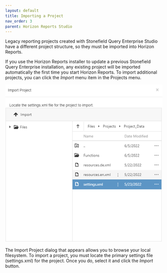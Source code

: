 ```yaml
---
layout: default
title: Importing a Project
nav_order: 3
parent: Horizon Reports Studio
---
```


Legacy reporting projects created with Stonefield Query Enterprise Studio have a different project structure, so they must be imported into Horizon Reports. 

If you use the Horizon Reports installer to update a previous Stonefield Query Enterprise installation, any existing project will be imported automatically the first time you start Horizon Reports. To import additional projects, you can click the *Import* menu item in the Projects menu.

![](/assets/images/importproject.png)

The Import Project dialog that appears allows you to browse your local filesystem. To import a project, you must locate the primary settings file (settings.xml) for the project. Once you do, select it and click the *Import* button.